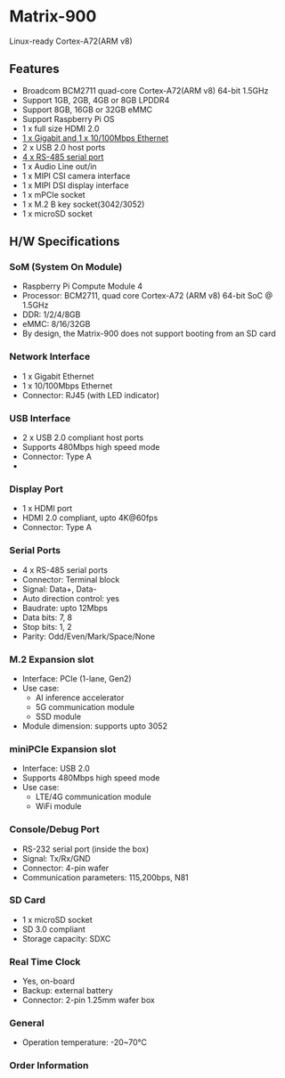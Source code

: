 # Matrix-900
Linux-ready Cortex-A72(ARM v8)

## Features
- Broadcom BCM2711 quad-core Cortex-A72(ARM v8) 64-bit 1.5GHz
- Support 1GB, 2GB, 4GB or 8GB LPDDR4
- Support 8GB, 16GB or 32GB eMMC
- Support Raspberry Pi OS
- 1 x full size HDMI 2.0
- [1 x Gigabit and 1 x 10/100Mbps Ethernet](#network-interface)
- 2 x USB 2.0 host ports
- [4 x RS-485 serial port](#serial-ports)
- 1 x Audio Line out/in
- 1 x MIPI CSI camera interface
- 1 x MIPI DSI display interface
- 1 x mPCIe socket
- 1 x M.2 B key socket(3042/3052)
- 1 x microSD socket
  
## H/W Specifications
### SoM (System On Module)
- Raspberry Pi Compute Module 4
- Processor: BCM2711, quad core Cortex-A72 (ARM v8) 64-bit SoC @ 1.5GHz
- DDR: 1/2/4/8GB
- eMMC: 8/16/32GB
- By design, the Matrix-900 does not support booting from an SD card

### Network Interface
- 1 x Gigabit Ethernet
- 1 x 10/100Mbps Ethernet
- Connector: RJ45 (with LED indicator)

### USB Interface
- 2 x USB 2.0 compliant host ports
- Supports 480Mbps high speed mode 
- Connector: Type A
- 
### Display Port
- 1 x HDMI port
- HDMI 2.0 compliant, upto 4K@60fps
- Connector: Type A

### Serial Ports
- 4 x RS-485 serial ports
- Connector: Terminal block
- Signal: Data+, Data-
- Auto direction control: yes
- Baudrate: upto 12Mbps
- Data bits: 7, 8
- Stop bits: 1, 2
- Parity: Odd/Even/Mark/Space/None

### M.2 Expansion slot
- Interface: PCIe (1-lane, Gen2)
- Use case:
  - AI inference accelerator
  - 5G communication module
  - SSD module
- Module dimension: supports upto 3052

### miniPCIe Expansion slot
- Interface: USB 2.0
- Supports 480Mbps high speed mode
- Use case:
  - LTE/4G communication module
  - WiFi module
 
### Console/Debug Port
- RS-232 serial port (inside the box)
- Signal: Tx/Rx/GND
- Connector: 4-pin wafer
- Communication parameters: 115,200bps, N81

### SD Card
- 1 x microSD socket
- SD 3.0 compliant
- Storage capacity: SDXC

### Real Time Clock
- Yes, on-board
- Backup: external battery
- Connector: 2-pin 1.25mm wafer box

### General
- Operation temperature: -20~70&deg;C 

### Order Information